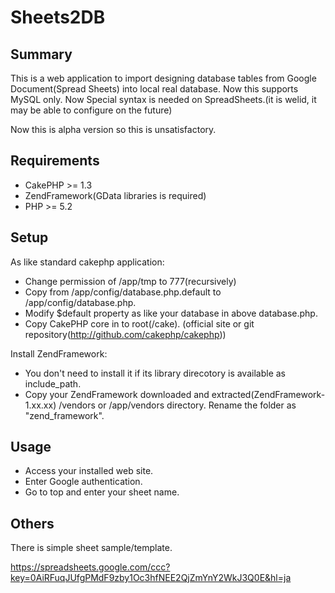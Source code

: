 # Sheets2DB #

## Summary ##

This is a web application to import designing database tables from Google Document(Spread Sheets) into local real database.
Now this supports MySQL only.
Now Special syntax is needed on SpreadSheets.(it is welid, it may be able to configure on the future)

Now this is alpha version so this is unsatisfactory.

## Requirements ##

- CakePHP >= 1.3
- ZendFramework(GData libraries is required)
- PHP >= 5.2


## Setup ##

As like standard cakephp application:

- Change permission of /app/tmp to 777(recursively)
- Copy from /app/config/database.php.default to /app/config/database.php.
- Modify $default property as like your database in above database.php.
- Copy CakePHP core in to root(/cake). (official site or git repository(http://github.com/cakephp/cakephp))

Install ZendFramework:

- You don't need to install it if its library direcotory is available as include_path.
- Copy your ZendFramework downloaded and extracted(ZendFramework-1.xx.xx) /vendors or /app/vendors directory. Rename the folder as "zend_framework".

## Usage ##

- Access your installed web site.
- Enter Google authentication.
- Go to top and enter your sheet name.

## Others ##

There is simple sheet sample/template.

https://spreadsheets.google.com/ccc?key=0AiRFuqJUfgPMdF9zby1Oc3hfNEE2QjZmYnY2WkJ3Q0E&hl=ja

